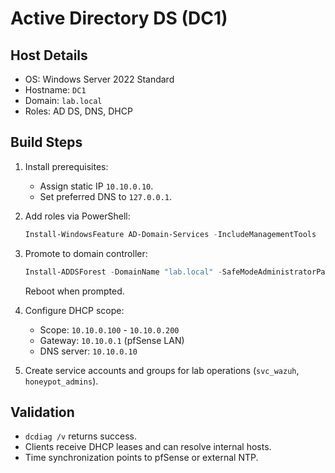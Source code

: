 # Active Directory DS (DC1)

## Host Details

- OS: Windows Server 2022 Standard
- Hostname: `DC1`
- Domain: `lab.local`
- Roles: AD DS, DNS, DHCP

## Build Steps

1. Install prerequisites:
   - Assign static IP `10.10.0.10`.
   - Set preferred DNS to `127.0.0.1`.
2. Add roles via PowerShell:

   ```powershell
   Install-WindowsFeature AD-Domain-Services -IncludeManagementTools
   ```
3. Promote to domain controller:

   ```powershell
   Install-ADDSForest -DomainName "lab.local" -SafeModeAdministratorPassword (ConvertTo-SecureString "P@ssw0rd!" -AsPlainText -Force)
   ```

   Reboot when prompted.
4. Configure DHCP scope:
   - Scope: `10.10.0.100` - `10.10.0.200`
   - Gateway: `10.10.0.1` (pfSense LAN)
   - DNS server: `10.10.0.10`
5. Create service accounts and groups for lab operations (`svc_wazuh`, `honeypot_admins`).

## Validation

- `dcdiag /v` returns success.
- Clients receive DHCP leases and can resolve internal hosts.
- Time synchronization points to pfSense or external NTP.
